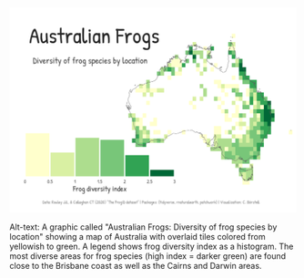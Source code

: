 ![](oz_frogs.png)

Alt-text: A graphic called "Australian Frogs: Diversity of frog species by location" showing a map of Australia with overlaid tiles colored from yellowish to green. A legend shows frog diversity index as a histogram. The most diverse areas for frog species (high index = darker green) are found close to the Brisbane coast as well as the Cairns and Darwin areas.
